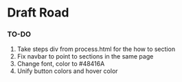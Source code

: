 # Draft Road

### TO-DO
1. Take steps div from process.html for the how to section
2. Fix navbar to point to sections in the same page
3. Change font, color to #48416A
4. Unify button colors  and hover color